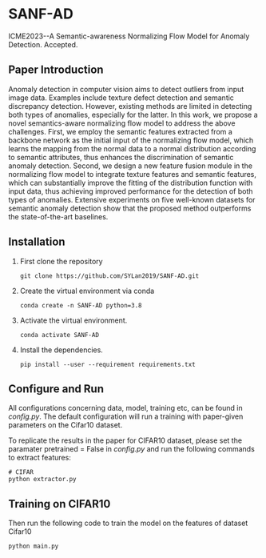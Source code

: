 # SANF-AD
ICME2023--A Semantic-awareness Normalizing Flow Model for Anomaly Detection. 
Accepted.


## Paper Introduction
Anomaly detection in computer vision aims to detect outliers from input image data. Examples include texture defect detection and semantic discrepancy detection. However, existing methods are limited in detecting both types of anomalies, especially for the latter. In this work, we propose a novel semantics-aware normalizing flow model to address the above challenges. First, we employ the semantic features extracted from a backbone network as the initial input of the normalizing flow model, which learns the mapping from the normal data to a normal distribution according to semantic attributes, thus enhances the discrimination of semantic anomaly detection. Second, we design a new feature fusion module in the normalizing flow model to integrate texture features and semantic features, which can substantially improve the fitting of the distribution function with input data, thus achieving improved performance for the detection of both types of anomalies. Extensive experiments on five well-known datasets for semantic anomaly detection show that the proposed method outperforms the state-of-the-art baselines.


## Installation

1. First clone the repository
   ```
   git clone https://github.com/SYLan2019/SANF-AD.git
   ```
2. Create the virtual environment via conda
    ```
    conda create -n SANF-AD python=3.8
    ```
3. Activate the virtual environment.
    ```
    conda activate SANF-AD
    ```
4. Install the dependencies.
   ```
   pip install --user --requirement requirements.txt
   ```
   
## Configure and Run
All configurations concerning data, model, training etc, can be found in _config.py_. The default configuration will run a training with paper-given parameters on the Cifar10 dataset.

To replicate the results in the paper for CIFAR10  dataset, please set the paramater pretrained = False in _config.py_ and run the following commands to extract features:

``` shell
# CIFAR
python extractor.py
```

## Training on CIFAR10
Then run the following code to train the model on the features of dataset Cifar10
```
python main.py 
```


